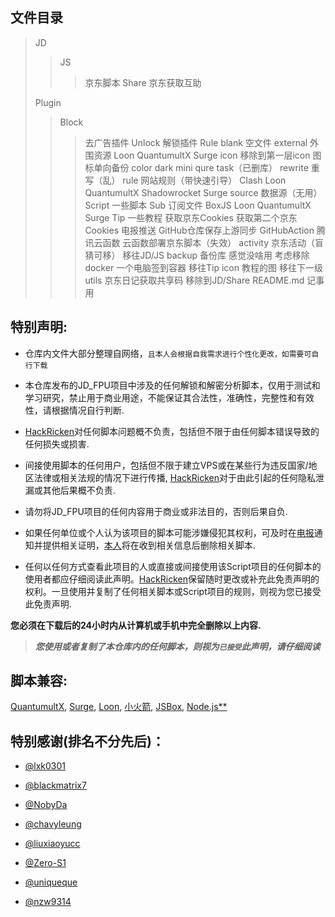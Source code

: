 ## 文件目录


> JD
>
> > JS
> > > 京东脚本
> > Share
> > > 京东获取互助
> 
> Plugin
> > Block
> > > 去广告插件
> > Unlock
> > > 解锁插件
> Rule
> > blank
> > > 空文件
> > external
> >  外围资源
> > > Loon
> > > QuantumultX
> > > Surge
> > icon
移除到第一层icon
> > 图标单向备份
> > > color
> > > dark
> > > mini
> > > qure
> > > task（已删库）
> > rewrite
> > > 重写（乱）
> > rule
> > 网站规则（带快速引导）
> > > Clash
> > > Loon
> > > QuantumultX
> > > Shadowrocket
> > > Surge
> > source
> > > 数据源（无用）
> Script
> > 一些脚本
> Sub
> > 订阅文件
> > > BoxJS
> > > Loon
> > > QuantumultX
> > > Surge
> Tip
> > 一些教程
> > > 获取京东Cookies
> > > 获取第二个京东Cookies
> > > 电报推送
> > > GitHub仓库保存上游同步
> > > GitHubAction
> > > 腾讯云函数
> > > 云函数部署京东脚本（失效）
> activity
> > 京东活动（盲猜可移）
> > 移往JD/JS
> backup
> > 备份库  感觉没啥用
> > 考虑移除
> docker
> > 一个电脑签到容器
> > 移往Tip
> icon
> > 教程的图
> > 移往下一级
> utils
> > 京东日记获取共享码
> > 移除到JD/Share
> README.md
> > 记事用

## 特别声明:
* 仓库内文件大部分整理自网络，`且本人会根据自我需求进行个性化更改，如需要可自行下载`

* 本仓库发布的JD_FPU项目中涉及的任何解锁和解密分析脚本，仅用于测试和学习研究，禁止用于商业用途，不能保证其合法性，准确性，完整性和有效性，请根据情况自行判断.

* [HackRicken](https://github.com/HackRicken)对任何脚本问题概不负责，包括但不限于由任何脚本错误导致的任何损失或损害.

* 间接使用脚本的任何用户，包括但不限于建立VPS或在某些行为违反国家/地区法律或相关法规的情况下进行传播, [HackRicken](https://github.com/HackRicken)对于由此引起的任何隐私泄漏或其他后果概不负责.

* 请勿将JD_FPU项目的任何内容用于商业或非法目的，否则后果自负.

* 如果任何单位或个人认为该项目的脚本可能涉嫌侵犯其权利，可及时在[电报](https://telegram.org/)通知并提供相关证明，[本人](https://t.me/HackRicken)将在收到相关信息后删除相关脚本.

* 任何以任何方式查看此项目的人或直接或间接使用该Script项目的任何脚本的使用者都应仔细阅读此声明。[HackRicken](https://github.com/HackRicken)保留随时更改或补充此免责声明的权利。一旦使用并复制了任何相关脚本或Script项目的规则，则视为您已接受此免责声明.

 **您必须在下载后的24小时内从计算机或手机中完全删除以上内容.**  </br>
> ***您使用或者复制了本仓库内的任何脚本，则视为`已接受`此声明，请仔细阅读*** 


## 脚本兼容: 
[QuantumultX](https://apps.apple.com/us/app/quantumult-x/id1443988620), [Surge](https://apps.apple.com/us/app/surge-4/id1442620678), [Loon](https://apps.apple.com/us/app/loon/id1373567447), [小火箭](https://apps.apple.com/us/app/shadowrocket/id932747118), [JSBox](https://apps.apple.com/us/app/jsbox-learn-to-code/id1312014438), [Node.js**](https://nodejs.org/en/)


## 特别感谢(排名不分先后)：


* [@lxk0301](https://github.com/lxk0301)

* [@blackmatrix7](https://github.com/blackmatrix7)

* [@NobyDa](https://github.com/NobyDa)

* [@chavyleung](https://github.com/chavyleung)

* [@liuxiaoyucc](https://github.com/liuxiaoyucc)

* [@Zero-S1](https://github.com/Zero-S1)

* [@uniqueque](https://github.com/uniqueque)

* [@nzw9314](https://github.com/nzw9314)
